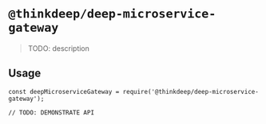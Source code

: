 # `@thinkdeep/deep-microservice-gateway`

> TODO: description

## Usage

```
const deepMicroserviceGateway = require('@thinkdeep/deep-microservice-gateway');

// TODO: DEMONSTRATE API
```
